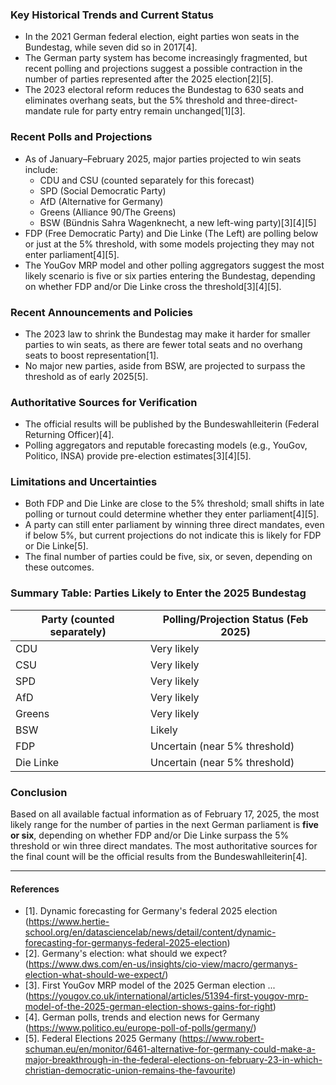 ### Key Historical Trends and Current Status

- In the 2021 German federal election, eight parties won seats in the Bundestag, while seven did so in 2017[4].
- The German party system has become increasingly fragmented, but recent polling and projections suggest a possible contraction in the number of parties represented after the 2025 election[2][5].
- The 2023 electoral reform reduces the Bundestag to 630 seats and eliminates overhang seats, but the 5% threshold and three-direct-mandate rule for party entry remain unchanged[1][3].

### Recent Polls and Projections

- As of January–February 2025, major parties projected to win seats include:
  - CDU and CSU (counted separately for this forecast)
  - SPD (Social Democratic Party)
  - AfD (Alternative for Germany)
  - Greens (Alliance 90/The Greens)
  - BSW (Bündnis Sahra Wagenknecht, a new left-wing party)[3][4][5]
- FDP (Free Democratic Party) and Die Linke (The Left) are polling below or just at the 5% threshold, with some models projecting they may not enter parliament[4][5].
- The YouGov MRP model and other polling aggregators suggest the most likely scenario is five or six parties entering the Bundestag, depending on whether FDP and/or Die Linke cross the threshold[3][4][5].

### Recent Announcements and Policies

- The 2023 law to shrink the Bundestag may make it harder for smaller parties to win seats, as there are fewer total seats and no overhang seats to boost representation[1].
- No major new parties, aside from BSW, are projected to surpass the threshold as of early 2025[5].

### Authoritative Sources for Verification

- The official results will be published by the Bundeswahlleiterin (Federal Returning Officer)[4].
- Polling aggregators and reputable forecasting models (e.g., YouGov, Politico, INSA) provide pre-election estimates[3][4][5].

### Limitations and Uncertainties

- Both FDP and Die Linke are close to the 5% threshold; small shifts in late polling or turnout could determine whether they enter parliament[4][5].
- A party can still enter parliament by winning three direct mandates, even if below 5%, but current projections do not indicate this is likely for FDP or Die Linke[5].
- The final number of parties could be five, six, or seven, depending on these outcomes.

### Summary Table: Parties Likely to Enter the 2025 Bundestag

| Party (counted separately) | Polling/Projection Status (Feb 2025) |
|---------------------------|--------------------------------------|
| CDU                       | Very likely                          |
| CSU                       | Very likely                          |
| SPD                       | Very likely                          |
| AfD                       | Very likely                          |
| Greens                    | Very likely                          |
| BSW                       | Likely                               |
| FDP                       | Uncertain (near 5% threshold)        |
| Die Linke                  | Uncertain (near 5% threshold)        |

### Conclusion

Based on all available factual information as of February 17, 2025, the most likely range for the number of parties in the next German parliament is **five or six**, depending on whether FDP and/or Die Linke surpass the 5% threshold or win three direct mandates. The most authoritative sources for the final count will be the official results from the Bundeswahlleiterin[4].

---

#### References

- [1]. Dynamic forecasting for Germany's federal 2025 election (https://www.hertie-school.org/en/datasciencelab/news/detail/content/dynamic-forecasting-for-germanys-federal-2025-election)
- [2]. Germany's election: what should we expect? (https://www.dws.com/en-us/insights/cio-view/macro/germanys-election-what-should-we-expect/)
- [3]. First YouGov MRP model of the 2025 German election ... (https://yougov.co.uk/international/articles/51394-first-yougov-mrp-model-of-the-2025-german-election-shows-gains-for-right)
- [4]. German polls, trends and election news for Germany (https://www.politico.eu/europe-poll-of-polls/germany/)
- [5]. Federal Elections 2025 Germany (https://www.robert-schuman.eu/en/monitor/6461-alternative-for-germany-could-make-a-major-breakthrough-in-the-federal-elections-on-february-23-in-which-christian-democratic-union-remains-the-favourite)